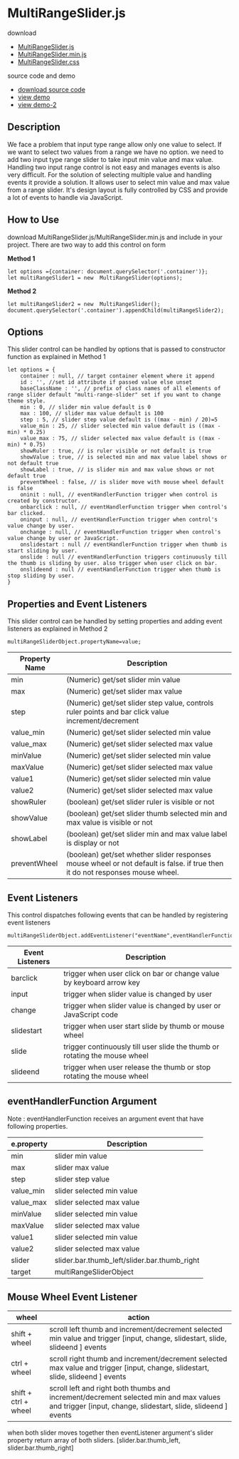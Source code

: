 # MultiRangeSlider.js
download 
 - [MultiRangeSlider.js](https://raw.githubusercontent.com/developergovindgupta/multirangeslider/main/js/MultiRangeSlider.js)
 - [MultiRangeSlider.min.js](https://raw.githubusercontent.com/developergovindgupta/multirangeslider/main/js/MultiRangeSlider.min.js)
 - [MultiRangeSlider.css](https://raw.githubusercontent.com/developergovindgupta/multirangeslider/main/css/MultiRangeSlider.css)

source code and demo
 - [download source code](https://github.com/developergovindgupta/multirangeslider) 
 - [view demo](https://20cpl.csb.app/)
 - [view demo-2](https://codepen.io/developergovindgupta/pen/qBmWrbK)


## Description
We face a problem that input type range allow only one value to select. If we want to select two values from a range we have no option. we need to add two input type range slider to take input min value and max value. Handling two input range control is not easy and manages events is also very difficult.
For the solution of selecting multiple value and handling events it provide a solution. It allows user to select min value and max value from a range slider. It's design layout is fully controlled by CSS and provide a lot of events to handle via JavaScript.

## How to Use

download MultiRangeSlider.js/MultiRangeSlider.min.js and include in your project.
There are two way to add this control on form 

**Method 1**

    let options ={container: document.querySelector('.container')};
    let multiRangeSlider1 = new  MultiRangeSlider(options);

**Method 2**

    let multiRangeSlider2 = new  MultiRangeSlider();
    document.querySelector('.container').appendChild(multiRangeSlider2);

## Options
This slider control can be handled by options that is passed to constructor function as explained in Method 1

    let options = {
	    container : null, // target container element where it append
		id : '', //set id attribute if passed value else unset
		baseClassName : '', // prefix of class names of all elements of range slider default "multi-range-slider" set if you want to change theme style.
	    min : 0, // slider min value default is 0
	    max : 100, // slider max value default is 100
	    step : 5, // slider step value default is ((max - min) / 20)=5
	    value_min : 25, // slider selected min value default is ((max - min) * 0.25)
	    value_max : 75, // slider selected max value default is ((max - min) * 0.75)
	    showRuler : true, // is ruler visible or not default is true
	    showValue : true, // is selected min and max value label shows or not default true
	    showLabel : true, // is slider min and max value shows or not default true
	    preventWheel : false, // is slider move with mouse wheel default is false
	    oninit : null, // eventHandlerFunction trigger when control is created by constructor.
	    onbarclick : null, // eventHandlerFunction trigger when control's bar clicked.
	    oninput : null, // eventHandlerFunction trigger when control's value change by user.
	    onchange : null, // eventHandlerFunction trigger when control's value change by user or JavaScript. 
	    onslidestart : null // eventHandlerFunction trigger when thumb is start sliding by user.
	    onslide : null // eventHandlerFunction triggers continuously till the thumb is sliding by user. also trigger when user click on bar.
	    onslideend : null // eventHandlerFunction trigger when thumb is stop sliding by user.
    }

## Properties and Event Listeners
This slider control can be handled by setting properties and adding event listeners as explained in Method 2

    multiRangeSliderObject.propertyName=value; 


| Property Name | Description|
|--|--|
|min|(Numeric) get/set slider min value|	
|max|(Numeric) get/set slider max value|
|step|(Numeric) get/set slider step value, controls ruler points and bar click value increment/decrement |
|value_min|(Numeric) get/set slider selected min value|
|value_max|(Numeric) get/set slider selected max value|
|minValue|(Numeric) get/set slider selected min value|
|maxValue|(Numeric) get/set slider selected max value|
|value1|(Numeric) get/set slider selected min value|
|value2|(Numeric) get/set slider selected max value|
|showRuler|(boolean) get/set slider ruler is visible or not|
|showValue|(boolean) get/set slider thumb selected min and max value is visible or not|
|showLabel|(boolean) get/set slider min and max value label is display or not|
|preventWheel|(boolean) get/set whether slider responses mouse wheel or not default is false. if true then it do not responses mouse wheel.|

## Event Listeners 
This control dispatches following events that can be handled by registering event listeners 

    multiRangeSliderObject.addEventListener("eventName",eventHandlerFunction);


 | Event Listeners | Description|
|--|--|
|barclick|trigger when user click on bar or change value by keyboard arrow key|
|input| trigger when slider value is changed by user|
|change| trigger when slider value is changed by user or JavaScript code|
|slidestart | trigger when user start slide by thumb or mouse wheel|
|slide | trigger continuously till user slide the thumb or rotating the mouse wheel|
|slideend| trigger when user release the thumb or stop rotating the mouse wheel|

 ## eventHandlerFunction Argument
 Note : eventHandlerFunction receives an argument event that have following properties.
 
 
|e.property| Description |
|--|--|
| min | slider min value |
|max| slider max value|
|step| slider step value|
|value_min| slider selected min value|
|value_max| slider selected max value|
|minValue| slider selected min value|
|maxValue| slider selected max value|
|value1| slider selected min value|
|value2| slider selected max value|
|slider| slider.bar.thumb_left/slider.bar.thumb_right|
|target| multiRangeSliderObject|

## Mouse Wheel Event Listener

|wheel| action  |
|--|--|
| shift + wheel | scroll left thumb and increment/decrement selected min value and trigger [input, change, slidestart, slide, slideend ] events |
|ctrl + wheel| scroll right thumb and increment/decrement selected max value and trigger [input, change, slidestart, slide, slideend ] events|
|shift + ctrl + wheel| scroll left and right both thumbs and increment/decrement selected min and max values and trigger [input, change, slidestart, slide, slideend ] events|


when both slider moves together then eventListener argument's slider property return array of both sliders. [slider.bar.thumb_left, slider.bar.thumb_right]


